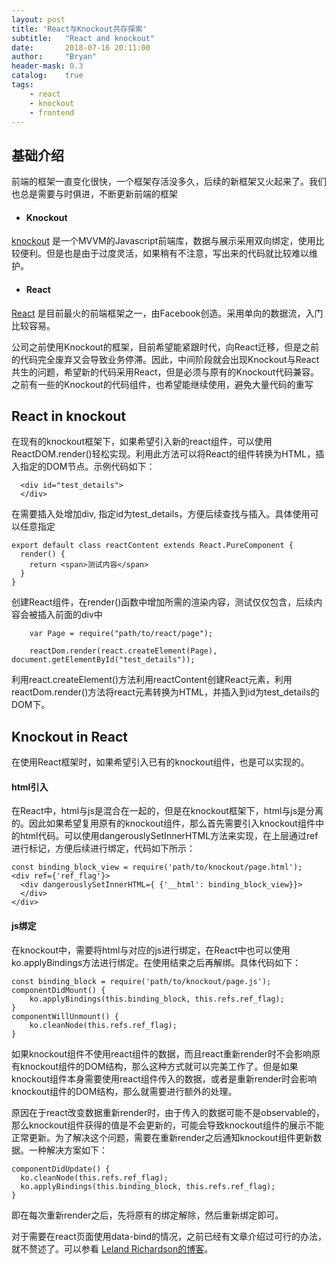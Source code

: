 ```yaml
---
layout: post
title: 'React与Knockout共存探索'
subtitle:   "React and knockout"
date:       2018-07-16 20:11:00
author:     "Bryan"
header-mask: 0.3
catalog:    true
tags:
    - react
    - knockout
    - frontend
---
```


## 基础介绍
前端的框架一直变化很快，一个框架存活没多久，后续的新框架又火起来了。我们也总是需要与时俱进，不断更新前端的框架

- #### Knockout
[knockout](http://knockoutjs.com/index.html) 是一个MVVM的Javascript前端库，数据与展示采用双向绑定，使用比较便利。但是也是由于过度灵活，如果稍有不注意，写出来的代码就比较难以维护。

- #### React
[React](https://reactjs.org/) 是目前最火的前端框架之一，由Facebook创造。采用单向的数据流，入门比较容易。

公司之前使用Knockout的框架，目前希望能紧跟时代，向React迁移，但是之前的代码完全废弃又会导致业务停滞。因此，中间阶段就会出现Knockout与React共生的问题，希望新的代码采用React，但是必须与原有的Knockout代码兼容。之前有一些的Knockout的代码组件，也希望能继续使用，避免大量代码的重写

## React in knockout
在现有的knockout框架下，如果希望引入新的react组件，可以使用ReactDOM.render()轻松实现。利用此方法可以将React的组件转换为HTML，插入指定的DOM节点。示例代码如下：

```
  <div id="test_details">
  </div>
```
在需要插入处增加div, 指定id为test_details，方便后续查找与插入。具体使用可以任意指定

```
export default class reactContent extends React.PureComponent {
  render() {
    return <span>测试内容</span>
  }
}
```
创建React组件，在render()函数中增加所需的渲染内容，测试仅仅包含<span>，后续内容会被插入前面的div中

```
    var Page = require("path/to/react/page");
    
    reactDom.render(react.createElement(Page), document.getElementById("test_details"));
```
利用react.createElement()方法利用reactContent创建React元素，利用reactDom.render()方法将react元素转换为HTML，并插入到id为test_details的DOM下。

## Knockout in React
在使用React框架时，如果希望引入已有的knockout组件，也是可以实现的。
#### html引入
在React中，html与js是混合在一起的，但是在knockout框架下，html与js是分离的。因此如果希望复用原有的knockout组件，那么首先需要引入knockout组件中的html代码。可以使用dangerouslySetInnerHTML方法来实现，在上层通过ref进行标记，方便后续进行绑定，代码如下所示：

```
const binding_block_view = require('path/to/knockout/page.html');
<div ref={'ref_flag'}>
  <div dangerouslySetInnerHTML={ {'__html': binding_block_view}}>
  </div>
</div>
```
#### js绑定
在knockout中，需要将html与对应的js进行绑定，在React中也可以使用ko.applyBindings方法进行绑定。在使用结束之后再解绑。具体代码如下：

```
const binding_block = require('path/to/knockout/page.js');
componentDidMount() {
    ko.applyBindings(this.binding_block, this.refs.ref_flag);
}
componentWillUnmount() {
    ko.cleanNode(this.refs.ref_flag);
}
```
如果knockout组件不使用react组件的数据，而且react重新render时不会影响原有knockout组件的DOM结构，那么这种方式就可以完美工作了。但是如果knockout组件本身需要使用react组件传入的数据，或者是重新render时会影响knockout组件的DOM结构，那么就需要进行额外的处理。

原因在于react改变数据重新render时，由于传入的数据可能不是observable的，那么knockout组件获得的值是不会更新的，可能会导致knockout组件的展示不能正常更新。为了解决这个问题，需要在重新render之后通知knockout组件更新数据。一种解决方案如下：

```
componentDidUpdate() {
  ko.cleanNode(this.refs.ref_flag);
  ko.applyBindings(this.binding_block, this.refs.ref_flag);
}
```
即在每次重新render之后，先将原有的绑定解除，然后重新绑定即可。

对于需要在react页面使用data-bind的情况，之前已经有文章介绍过可行的办法，就不赘述了。可以参看 [Leland Richardson的博客](http://www.intelligiblebabble.com/making-reactjs-and-knockoutjs-play-nice)。
